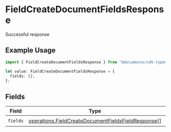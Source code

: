 # FieldCreateDocumentFieldsResponse

Successful response

## Example Usage

```typescript
import { FieldCreateDocumentFieldsResponse } from "@documenso/sdk-typescript/models/operations";

let value: FieldCreateDocumentFieldsResponse = {
  fields: [],
};
```

## Fields

| Field                                                                                                                    | Type                                                                                                                     | Required                                                                                                                 | Description                                                                                                              |
| ------------------------------------------------------------------------------------------------------------------------ | ------------------------------------------------------------------------------------------------------------------------ | ------------------------------------------------------------------------------------------------------------------------ | ------------------------------------------------------------------------------------------------------------------------ |
| `fields`                                                                                                                 | [operations.FieldCreateDocumentFieldsFieldResponse](../../models/operations/fieldcreatedocumentfieldsfieldresponse.md)[] | :heavy_check_mark:                                                                                                       | N/A                                                                                                                      |